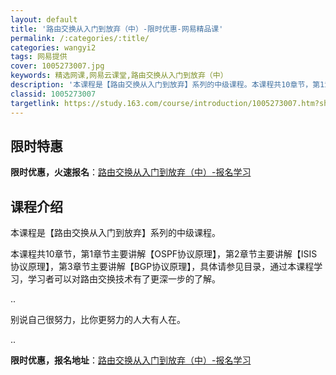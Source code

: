 ```yaml
---
layout: default
title: '路由交换从入门到放弃（中）-限时优惠-网易精品课'
permalink: /:categories/:title/
categories: wangyi2
tags: 网易提供
cover: 1005273007.jpg
keywords: 精选网课,网易云课堂,路由交换从入门到放弃（中）
description: '本课程是【路由交换从入门到放弃】系列的中级课程。本课程共10章节，第1章节主要讲解【OSPF协议原理】，第2章节主要讲解'
classid: 1005273007
targetlink: https://study.163.com/course/introduction/1005273007.htm?share=1&shareId=1025206652&utm_campaign=share&utm_medium=iphoneShare&utm_source=&utm_u=1025206652
---
```


## 限时特惠

**限时优惠，火速报名**：[路由交换从入门到放弃（中）-报名学习](https://study.163.com/course/introduction/1005273007.htm?share=1&shareId=1025206652&utm_campaign=share&utm_medium=iphoneShare&utm_source=&utm_u=1025206652)

## 课程介绍

本课程是【路由交换从入门到放弃】系列的中级课程。



本课程共10章节，第1章节主要讲解【OSPF协议原理】，第2章节主要讲解【ISIS协议原理】，第3章节主要讲解【BGP协议原理】，具体请参见目录，通过本课程学习，学习者可以对路由交换技术有了更深一步的了解。



..

别说自己很努力，比你更努力的人大有人在。

..

**限时优惠，报名地址**：[路由交换从入门到放弃（中）-报名学习](https://study.163.com/course/introduction/1005273007.htm?share=1&shareId=1025206652&utm_campaign=share&utm_medium=iphoneShare&utm_source=&utm_u=1025206652)

